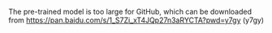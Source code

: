 The pre-trained model is too large for GitHub, which can be downloaded from 
https://pan.baidu.com/s/1_S7Zi_xT4JQp27n3aRYCTA?pwd=y7gy (y7gy)

